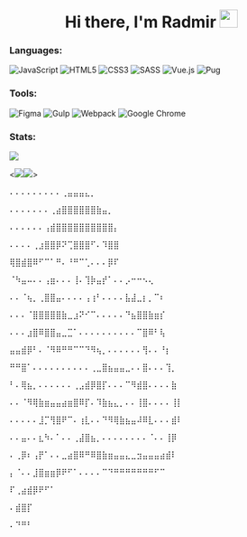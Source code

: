 <h1 align="center">
  Hi there, I'm Radmir 
  <img src="https://github.com/blackcater/blackcater/raw/main/images/Hi.gif" height="32"/>
</h1>

### Languages:

![JavaScript](https://img.shields.io/badge/javascript-%23323330.svg?style=for-the-badge&logo=javascript&logoColor=%23F7DF1E)
![HTML5](https://img.shields.io/badge/html5-%23E34F26.svg?style=for-the-badge&logo=html5&logoColor=white)
![CSS3](https://img.shields.io/badge/css3-%231572B6.svg?style=for-the-badge&logo=css3&logoColor=white)
![SASS](https://img.shields.io/badge/SASS-hotpink.svg?style=for-the-badge&logo=SASS&logoColor=white)
![Vue.js](https://img.shields.io/badge/vuejs-%2335495e.svg?style=for-the-badge&logo=vuedotjs&logoColor=%234FC08D)
![Pug](https://img.shields.io/badge/Pug-FFF?style=for-the-badge&logo=pug&logoColor=A86454)

### Tools:

![Figma](https://img.shields.io/badge/figma-%23F24E1E.svg?style=for-the-badge&logo=figma&logoColor=white)
![Gulp](https://img.shields.io/badge/GULP-%23CF4647.svg?style=for-the-badge&logo=gulp&logoColor=white)
![Webpack](https://img.shields.io/badge/webpack-%238DD6F9.svg?style=for-the-badge&logo=webpack&logoColor=black)
![Google Chrome](https://img.shields.io/badge/Google%20Chrome-4285F4?style=for-the-badge&logo=GoogleChrome&logoColor=white)


### Stats:

![](https://github-profile-summary-cards.vercel.app/api/cards/profile-details?username=GaynetdinovR&theme=solarized_dark)

<![](https://github-profile-summary-cards.vercel.app/api/cards/stats?username=GaynetdinovR&theme=solarized_dark)![](https://github-profile-summary-cards.vercel.app/api/cards/productive-time?username=GaynetdinovR&theme=solarized_dark)>

⠄⠄⠄⠄⠄⠄⠄⠄⠄⢀⣤⣤⣤⣄⡀

⠄⠄⠄⠄⠄⠄⠄⢀⣴⣿⣿⣿⣿⣿⣿⣷⣤⡀

⠄⠄⠄⠄⠄⠄⢠⣾⣿⣿⣿⣿⣿⣿⣿⣿⣿⣿⡄

⠄⠄⠄⠄⢀⣰⣿⣿⡿⠝⢉⣿⣿⣿⠋⠄⠹⣿⣿

⢿⣿⣾⣿⠿⠋⠉⠁⠛⠄⠘⠛⠉⢁⠄⠄⠄⡿⠏

⠈⠳⣤⠤⠄⠄⢠⣶⠄⠄⠄⢸⠄⢹⡷⣤⡞⠁⠄⠄⡠⠒⠒⠢⢄

⠄⠄⠈⢦⡀⢀⣿⣿⣤⠄⠄⠄⠄⢠⢰⠃⠄⠄⠄⠄⣧⣼⣀⡆⡀⠉⠆

⠄⠄⠄⠈⣿⣿⣿⣿⣿⣷⣀⣰⠝⠊⠉⠄⠄⠄⠄⠄⠙⣦⣿⣿⣷⣶⡎

⠄⠄⠄⣰⣿⠿⣿⣿⣤⣀⣉⠁⠄⠄⠄⠄⠄⠄⠄⠄⠄⠄⠉⣿⠿⠃⢧

⣤⣤⣾⡿⠃⠄⠈⠻⠿⠛⠛⠉⠉⠙⠻⢦⡀⠄⠄⠄⠄⠄⠄⢻⠄⠄⠘⡆

⠛⠛⣿⠁⠄⠄⠄⠄⠄⠄⠄⠄⠄⠄⢀⣀⣿⣦⣤⣤⣀⠄⠄⣿⠄⠄⠄⢹⡀

⠃⠄⢿⣦⡀⠄⠄⠄⠄⠄⠄⢀⣠⣾⡿⣿⡏⠄⠄⠄⠉⠻⣾⣿⠄⠄⠄⠄⣷

⠄⠄⠈⠻⢿⣷⣶⣤⣤⣴⣶⣿⠿⡏⠄⠹⣷⣦⣄⡀⠄⠄⢸⣿⠄⠄⠄⠄⢸⡇

⠄⠄⠄⠄⠄⣸⡉⢻⣿⠟⠉⠄⢰⣇⠄⠄⠙⠻⢿⣷⣦⣤⠼⠿⣇⠄⠄⠄⣾⠇

⠄⠄⣤⠄⠄⣆⠳⠄⠁⠄⠄⢀⣼⣿⣦⡀⠄⠄⠄⠄⠄⠄⠄⠄⠈⠄⠄⢸⡿

⠄⢀⡿⠆⢠⡟⠁⠄⠄⣀⣴⣿⠿⠛⠿⣿⣷⣶⣤⣤⣄⣀⣲⣤⣤⣤⣴⣾⠇

⡄⠈⠄⠄⣸⣿⣶⣶⡿⠟⠋⠁⠄⠄⠄⠄⠉⠙⠛⠛⠛⠛⠛⠛⠛⠋⠉

⠏⢀⣴⣾⡿⠟⠋⠁

⠄⣾⣿⡏

⠄⠙⠛⠃
